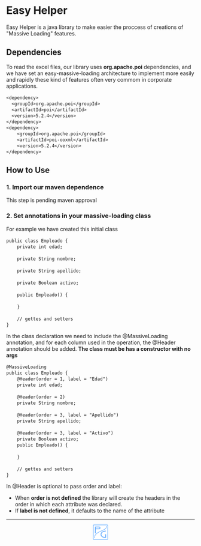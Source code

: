 # Easy Helper
Easy Helper is a java library to make easier the proccess of creations of "Massive Loading" features.

## Dependencies
To read the excel files, our library uses **org.apache.poi** dependencies, and we have set an easy-massive-loading architecture to implement more easily and rapidly these kind of features often very commom in corporate applications.
```
<dependency>
  <groupId>org.apache.poi</groupId>
  <artifactId>poi</artifactId>
  <version>5.2.4</version>
</dependency>
<dependency>
    <groupId>org.apache.poi</groupId>
    <artifactId>poi-ooxml</artifactId>
    <version>5.2.4</version>
</dependency>
```
## How to Use
### 1. Import our maven dependence
This step is pending maven approval
### 2. Set annotations in your massive-loading class
For example we have created this initial class
```
public class Empleado {
    private int edad;

    private String nombre;

    private String apellido;

    private Boolean activo;

    public Empleado() {

    }

    // gettes and setters
}
```
In the class declaration we need to include the @MassiveLoading annotation, and for each column used in the operation, the @Header annotation should be added.
**The class must be has a constructor with no args**
```
@MassiveLoading
public class Empleado {
    @Header(order = 1, label = "Edad")
    private int edad;

    @Header(order = 2)
    private String nombre;

    @Header(order = 3, label = "Apellido")
    private String apellido;

    @Header(order = 3, label = "Activo")
    private Boolean activo;
    public Empleado() {

    }

    // gettes and setters 
}
```
In @Header is optional to pass order and label:
* When **order is not defined** the library will create the headers in the order in which each attribute was declared.
* If **label is not defined**, it defaults to the name of the attribute

---
<p align="center">
  <img src="https://raw.githubusercontent.com/darthpetter/logos/master/yequotes%20app/logo_jedi_alobestia.png" alt="Logo" width="40"/>
</p>

